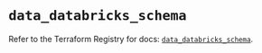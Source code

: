 # `data_databricks_schema`

Refer to the Terraform Registry for docs: [`data_databricks_schema`](https://registry.terraform.io/providers/databricks/databricks/1.62.0/docs/data-sources/schema).
